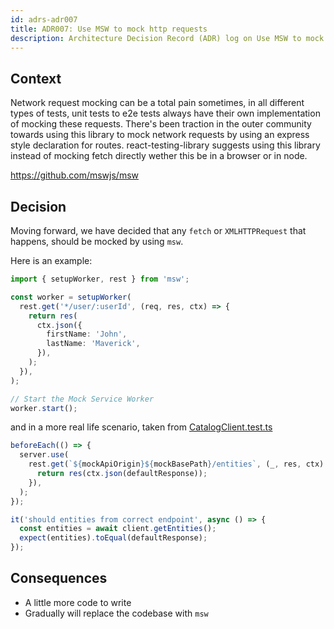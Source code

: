 ```yaml
---
id: adrs-adr007
title: ADR007: Use MSW to mock http requests
description: Architecture Decision Record (ADR) log on Use MSW to mock http requests
---
```


## Context

Network request mocking can be a total pain sometimes, in all different types of
tests, unit tests to e2e tests always have their own implementation of mocking
these requests. There's been traction in the outer community towards using this
library to mock network requests by using an express style declaration for
routes. react-testing-library suggests using this library instead of mocking
fetch directly wether this be in a browser or in node.

https://github.com/mswjs/msw

## Decision

Moving forward, we have decided that any `fetch` or `XMLHTTPRequest` that
happens, should be mocked by using `msw`.

Here is an example:

```ts
import { setupWorker, rest } from 'msw';

const worker = setupWorker(
  rest.get('*/user/:userId', (req, res, ctx) => {
    return res(
      ctx.json({
        firstName: 'John',
        lastName: 'Maverick',
      }),
    );
  }),
);

// Start the Mock Service Worker
worker.start();
```

and in a more real life scenario, taken from
[CatalogClient.test.ts](https://github.com/spotify/backstage/blob/f3245c4f8f0b6b2625c4a6d5d50161b612fb4757/plugins/catalog/src/api/CatalogClient.test.ts)

```ts
beforeEach(() => {
  server.use(
    rest.get(`${mockApiOrigin}${mockBasePath}/entities`, (_, res, ctx) => {
      return res(ctx.json(defaultResponse));
    }),
  );
});

it('should entities from correct endpoint', async () => {
  const entities = await client.getEntities();
  expect(entities).toEqual(defaultResponse);
});
```

## Consequences

- A little more code to write
- Gradually will replace the codebase with `msw`
